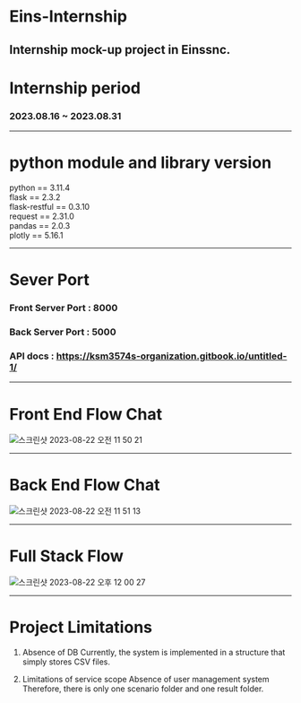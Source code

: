 # Eins-Internship
Internship mock-up project in Einssnc.
---

# Internship period  
### 2023.08.16 ~ 2023.08.31

---
# python module and library version

python == 3.11.4  
flask == 2.3.2  
flask-restful == 0.3.10  
request == 2.31.0  
pandas == 2.0.3  
plotly == 5.16.1  

---
# Sever Port
### Front Server Port : 8000  
### Back Server Port : 5000
### API docs : https://ksm3574s-organization.gitbook.io/untitled-1/
---
# Front End Flow Chat
![스크린샷 2023-08-22 오전 11 50 21](https://github.com/HarrysK99/Eins-Internship/assets/93311123/c7f173bd-d6a1-4f99-9b93-8e0dc1764e76)

---
# Back End Flow Chat
![스크린샷 2023-08-22 오전 11 51 13](https://github.com/HarrysK99/Eins-Internship/assets/93311123/a4e8acb1-2af2-4763-bd74-c5364dfaea8e)


---
# Full Stack Flow
![스크린샷 2023-08-22 오후 12 00 27](https://github.com/HarrysK99/Eins-Internship/assets/93311123/7b9042ef-bb14-4f69-a60e-c5c54a3ad752)


---
# Project Limitations

1. Absence of DB
Currently, the system is implemented in a structure that simply stores CSV files.

2. Limitations of service scope
Absence of user management system
Therefore, there is only one scenario folder and one result folder.
